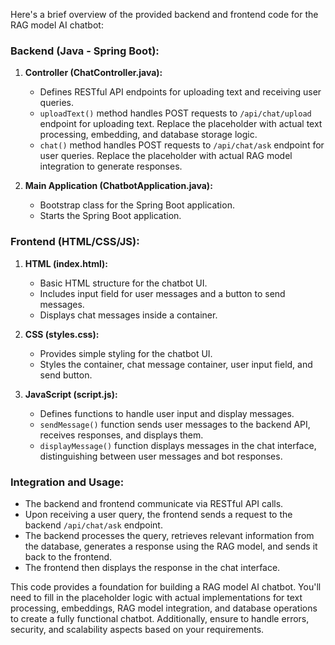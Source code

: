 Here's a brief overview of the provided backend and frontend code for the RAG model AI chatbot:

### Backend (Java - Spring Boot):

1. **Controller (ChatController.java):**
   - Defines RESTful API endpoints for uploading text and receiving user queries.
   - `uploadText()` method handles POST requests to `/api/chat/upload` endpoint for uploading text. Replace the placeholder with actual text processing, embedding, and database storage logic.
   - `chat()` method handles POST requests to `/api/chat/ask` endpoint for user queries. Replace the placeholder with actual RAG model integration to generate responses.

2. **Main Application (ChatbotApplication.java):**
   - Bootstrap class for the Spring Boot application.
   - Starts the Spring Boot application.

### Frontend (HTML/CSS/JS):

1. **HTML (index.html):**
   - Basic HTML structure for the chatbot UI.
   - Includes input field for user messages and a button to send messages.
   - Displays chat messages inside a container.

2. **CSS (styles.css):**
   - Provides simple styling for the chatbot UI.
   - Styles the container, chat message container, user input field, and send button.

3. **JavaScript (script.js):**
   - Defines functions to handle user input and display messages.
   - `sendMessage()` function sends user messages to the backend API, receives responses, and displays them.
   - `displayMessage()` function displays messages in the chat interface, distinguishing between user messages and bot responses.

### Integration and Usage:

- The backend and frontend communicate via RESTful API calls.
- Upon receiving a user query, the frontend sends a request to the backend `/api/chat/ask` endpoint.
- The backend processes the query, retrieves relevant information from the database, generates a response using the RAG model, and sends it back to the frontend.
- The frontend then displays the response in the chat interface.

This code provides a foundation for building a RAG model AI chatbot. You'll need to fill in the placeholder logic with actual implementations for text processing, embeddings, RAG model integration, and database operations to create a fully functional chatbot. Additionally, ensure to handle errors, security, and scalability aspects based on your requirements.
